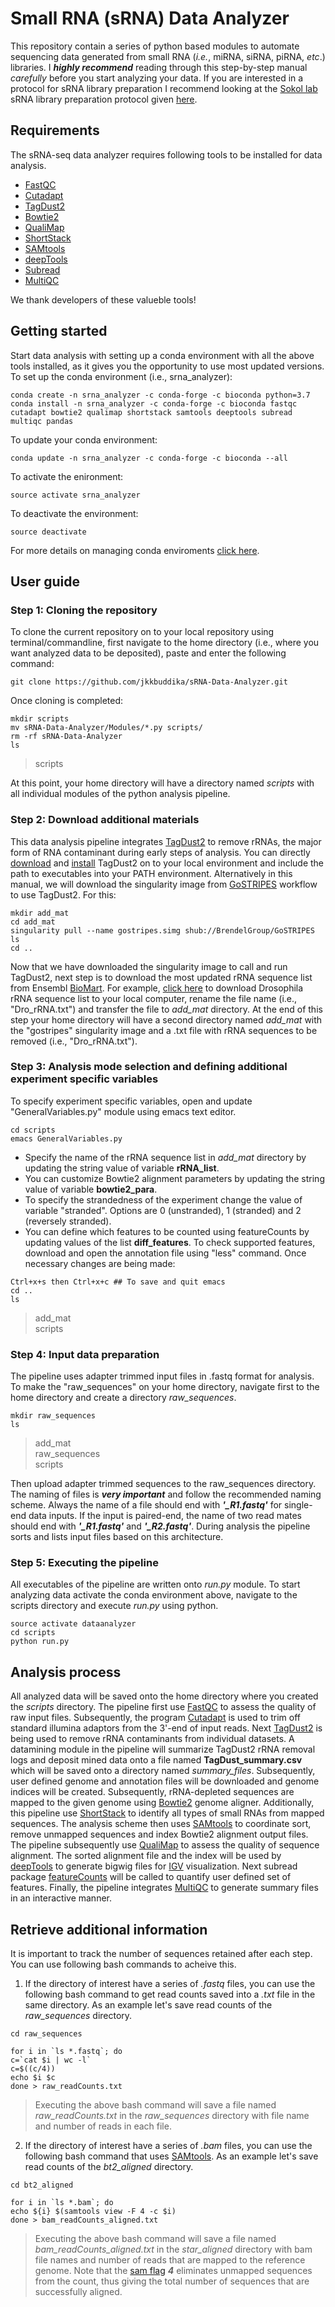 # Small RNA (sRNA) Data Analyzer

This repository contain a series of python based modules to automate sequencing data generated from small RNA (*i.e.*, miRNA, siRNA, piRNA, *etc*.) libraries. I ***highly recommend*** reading through this step-by-step manual *carefully* before you start analyzing your data. If you are interested in a protocol for sRNA library preparation I recommend looking at the [Sokol lab](http://sokollab.mystrikingly.com/) sRNA library preparation protocol given [here](http://sokollab.mystrikingly.com/).

## Requirements
The sRNA-seq data analyzer requires following tools to be installed for data analysis.

- [FastQC](https://www.bioinformatics.babraham.ac.uk/projects/fastqc/)
- [Cutadapt](https://cutadapt.readthedocs.io/en/stable/)
- [TagDust2](http://tagdust.sourceforge.net/)
- [Bowtie2](http://bowtie-bio.sourceforge.net/bowtie2/index.shtml)
- [QualiMap](http://qualimap.bioinfo.cipf.es/)
- [ShortStack](https://github.com/MikeAxtell/ShortStack)
- [SAMtools](https://github.com/samtools/samtools)
- [deepTools](https://github.com/deeptools/deepTools/)
- [Subread](http://subread.sourceforge.net/)
- [MultiQC](https://github.com/ewels/MultiQC)

We thank developers of these valueble tools!

## Getting started
Start data analysis with setting up a conda environment with all the above tools installed, as it gives you the opportunity to use most updated versions. To set up the conda environment (i.e., srna_analyzer):
```
conda create -n srna_analyzer -c conda-forge -c bioconda python=3.7
conda install -n srna_analyzer -c conda-forge -c bioconda fastqc cutadapt bowtie2 qualimap shortstack samtools deeptools subread multiqc pandas
```
To update your conda environment:
```
conda update -n srna_analyzer -c conda-forge -c bioconda --all
```
To activate the enironment:
```
source activate srna_analyzer
```
To deactivate the environment:
```
source deactivate
```
For more details on managing conda enviroments [click here](https://docs.conda.io/projects/conda/en/latest/user-guide/tasks/manage-environments.html#).

## User guide
### Step 1: Cloning the repository
To clone the current repository on to your local repository using terminal/commandline, first navigate to the home directory (i.e., where you want analyzed data to be deposited), paste and enter the following command:
```
git clone https://github.com/jkkbuddika/sRNA-Data-Analyzer.git
```
Once cloning is completed:
```
mkdir scripts
mv sRNA-Data-Analyzer/Modules/*.py scripts/
rm -rf sRNA-Data-Analyzer
ls
```
> scripts   

At this point, your home directory will have a directory named *scripts* with all individual modules of the python analysis pipeline.
### Step 2: Download additional materials
This data analysis pipeline integrates [TagDust2](http://tagdust.sourceforge.net/) to remove rRNAs, the major form of RNA contaminant during early steps of analysis. You can directly [download](https://sourceforge.net/projects/tagdust/) and [install](http://tagdust.sourceforge.net/#install) TagDust2 on to your local environment and include the path to executables into your PATH environment. Alternatively in this manual, we will download the singularity image from [GoSTRIPES](https://github.com/BrendelGroup/GoSTRIPES) workflow to use TagDust2. For this:
```
mkdir add_mat
cd add_mat
singularity pull --name gostripes.simg shub://BrendelGroup/GoSTRIPES
ls
cd ..
```
Now that we have downloaded the singularity image to call and run TagDust2, next step is to download the most updated rRNA sequence list from Ensembl [BioMart](http://useast.ensembl.org/biomart/martview/b56f6bc18af941cb4a61c1ef121b91d1). For example, [click here](https://www.ensembl.org/biomart/martview/67dcc0a3e364a6154fcdfd992dcdbdf2) to download Drosophila rRNA sequence list to your local computer, rename the file name (i.e., "Dro_rRNA.txt") and transfer the file to *add_mat* directory.
At the end of this step your home directory will have a second directory named *add_mat* with the "gostripes" singularity image and a .txt file with rRNA sequences to be removed (i.e., "Dro_rRNA.txt").
### Step 3: Analysis mode selection and defining additional experiment specific variables
To specify experiment specific variables, open and update "GeneralVariables.py" module using emacs text editor.
```
cd scripts
emacs GeneralVariables.py
```
- Specify the name of the rRNA sequence list in *add_mat* directory by updating the string value of variable **rRNA_list**.
- You can customize Bowtie2 alignment parameters by updating the string value of variable **bowtie2_para**.
- To specify the strandedness of the experiment change the value of variable "stranded". Options are 0 (unstranded), 1 (stranded) and 2 (reversely stranded).
- You can define which features to be counted using featureCounts by updating values of the list **diff_features**. To check supported features, download and open the annotation file using "less" command.
Once necessary changes are being made:
```
Ctrl+x+s then Ctrl+x+c ## To save and quit emacs
cd ..
ls
```
> add_mat  
> scripts

### Step 4: Input data preparation
The pipeline uses adapter trimmed input files in .fastq format for analysis. To make the "raw_sequences" on your home directory, navigate first to the home directory and create a directory *raw_sequences*.
```
mkdir raw_sequences
ls
```
> add_mat  
> raw_sequences   
> scripts   

Then upload adapter trimmed sequences to the raw_sequences directory. The naming of files is ***very important*** and follow the recommended naming scheme. Always the name of a file should end with ***'_R1.fastq'*** for single-end data inputs. If the input is paired-end, the name of two read mates should end with ***'_R1.fastq'*** and ***'_R2.fastq'***. During analysis the pipeline sorts and lists input files based on this architecture.
### Step 5: Executing the pipeline
All executables of the pipeline are written onto *run.py* module. To start analyzing data activate the conda environment above, navigate to the scripts directory and execute *run.py* using python.
```
source activate dataanalyzer
cd scripts
python run.py
```
## Analysis process
All analyzed data will be saved onto the home directory where you created the *scripts* directory. The pipeline first use [FastQC](https://www.bioinformatics.babraham.ac.uk/projects/fastqc/) to assess the quality of raw input files. Subsequently, the program [Cutadapt](https://cutadapt.readthedocs.io/en/stable/) is used to trim off standard illumina adaptors from the 3'-end of input reads. Next [TagDust2](http://tagdust.sourceforge.net/) is being used to remove rRNA contaminants from individual datasets. A datamining module in the pipeline will summarize TagDust2 rRNA removal logs and deposit mined data onto a file named **TagDust_summary.csv** which will be saved onto a directory named *summary_files*. Subsequently, user defined genome and annotation files will be downloaded and genome indices will be created. Subsequently, rRNA-depleted sequences are mapped to the given genome using [Bowtie2](http://bowtie-bio.sourceforge.net/bowtie2/index.shtml) genome aligner. Additionally, this pipeline use [ShortStack](https://github.com/MikeAxtell/ShortStack) to identify all types of small RNAs from mapped sequences. The analysis scheme then uses [SAMtools](https://github.com/samtools/samtools) to coordinate sort, remove unmapped sequences and index Bowtie2 alignment output files. The pipeline subsequently use [QualiMap](http://qualimap.bioinfo.cipf.es/) to assess the quality of sequence alignment. The sorted alignment file and the index will be used by [deepTools](https://github.com/deeptools/deepTools/) to generate bigwig files for [IGV](https://software.broadinstitute.org/software/igv/) visualization. Next subread package [featureCounts](http://subread.sourceforge.net/) will be called to quantify user defined set of features. Finally, the pipeline integrates [MultiQC](https://github.com/ewels/MultiQC) to generate summary files in an interactive manner.
## Retrieve additional information
It is important to track the number of sequences retained after each step. You can use following bash commands to acheive this.
1. If the directory of interest have a series of *.fastq* files, you can use the following bash command to get read counts saved into a *.txt* file in the same directory. As an example let's save read counts of the *raw_sequences* directory.
```
cd raw_sequences

for i in `ls *.fastq`; do
c=`cat $i | wc -l`
c=$((c/4))
echo $i $c
done > raw_readCounts.txt
```
> Executing the above bash command will save a file named *raw_readCounts.txt* in the *raw_sequences* directory with file name and number of reads in each file.

2. If the directory of interest have a series of *.bam* files, you can use the following bash command that uses [SAMtools](https://github.com/samtools/samtools). As an example let's save read counts of the *bt2_aligned* directory.
```
cd bt2_aligned

for i in `ls *.bam`; do
echo ${i} $(samtools view -F 4 -c $i)
done > bam_readCounts_aligned.txt
```
> Executing the above bash command will save a file named *bam_readCounts_aligned.txt* in the *star_aligned* directory with bam file names and number of reads that are mapped to the reference genome. Note that the [sam flag](https://broadinstitute.github.io/picard/explain-flags.html) ***4*** eliminates unmapped sequences from the count, thus giving the total number of sequences that are successfully aligned.
